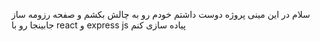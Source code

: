 سلام 
در این مینی پروژه دوست داشتم خودم رو به چالش بکشم و صفحه رزومه ساز جابینجا رو با react و express js پیاده سازی کنم
